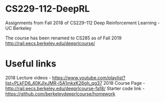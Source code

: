 # CS229-112-DeepRL
Assignments from Fall 2018 of CS229-112 Deep Reinforcement Learning - UC Berkeley

The course has been renamed to CS285 as of Fall 2019
http://rail.eecs.berkeley.edu/deeprlcourse/

# Useful links
2018 Lecture videos - https://www.youtube.com/playlist?list=PLkFD6_40KJIxJMR-j5A1mkxK26gh_qg37
2018 Course Page - http://rail.eecs.berkeley.edu/deeprlcourse-fa18/
Starter code link - https://github.com/berkeleydeeprlcourse/homework
